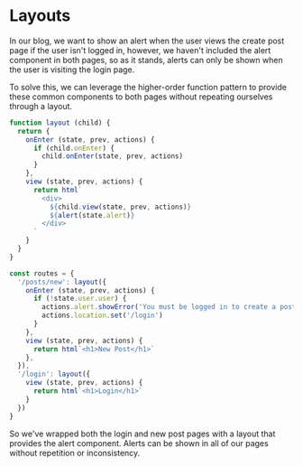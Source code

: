 # Layouts

In our blog, we want to show an alert when the user views the create post page if the user isn't logged in, however, we haven't included the alert component in both pages, so as it stands, alerts can only be shown when the user is visiting the login page.

To solve this, we can leverage the higher-order function pattern to provide these common components to both pages without repeating ourselves through a layout.

```javascript
function layout (child) {
  return {
    onEnter (state, prev, actions) {
      if (child.onEnter) {
        child.onEnter(state, prev, actions)
      }
    },
    view (state, prev, actions) {
      return html`
        <div>
          ${child.view(state, prev, actions)}
          ${alert(state.alert)}
        </div>
      `
    }
  }
}

const routes = {
  '/posts/new': layout({
    onEnter (state, prev, actions) {
      if (!state.user.user) {
        actions.alert.showError('You must be logged in to create a post')
        actions.location.set('/login')
      }
    },
    view (state, prev, actions) {
      return html`<h1>New Post</h1>`
    },
  }),
  '/login': layout({
    view (state, prev, actions) {
      return html`<h1>Login</h1>`
    }
  })
}
```

So we've wrapped both the login and new post pages with a layout that provides the alert component. Alerts can be shown in all of our pages without repetition or inconsistency.